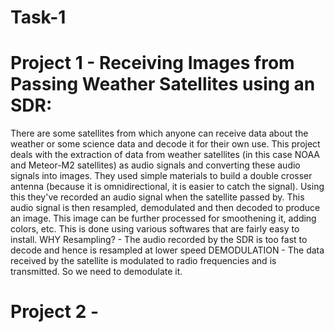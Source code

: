 # Task-1
# Project 1 - Receiving Images from Passing Weather Satellites using an SDR:
There are some satellites from which anyone can receive data about the weather or some science data and decode it for their own use. This project deals with the extraction of data from weather satellites (in this case NOAA and Meteor-M2 satellites) as audio signals and converting these audio signals into images. They used simple materials to build a double crosser antenna (because it is omnidirectional, it is easier to catch the signal). Using this they've recorded an audio signal when the satellite passed by. This audio signal is then resampled, demodulated and then decoded to produce an image. This image can be further processed for smoothening it, adding colors, etc. This is done using various softwares that are fairly easy to install.
 WHY Resampling? - The audio recorded by the SDR is too fast to decode and hence is resampled at lower speed
 DEMODULATION - The data received by the satellite is modulated to radio frequencies and is transmitted. So we need to demodulate it.

# Project 2 - 

